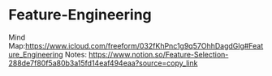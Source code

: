 # Feature-Engineering
Mind Map:https://www.icloud.com/freeform/032fKhPnc1g9q57OhhDagdGlg#Feature_Engineering
Notes: https://www.notion.so/Feature-Selection-288de7f80f5a80b3a15fd14eaf494eaa?source=copy_link

